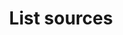 ---
content-type: "api-endpoint"
endpoint: "sources"
key: "list-sources"
version: "4"
order: 3


title: "List sources"
method: "get"
short-url: |
  /v{{ object.version }}{{ object.endpoint-url }}
full-url: |
  {{ api.base-url }}{{ endpoint.short-url | flatify }}
short: "{{ api.core-objects.sources.list.description }}"
description: "{{ api.core-objects.sources.list.description }}"


returns: |
  If successful, the API will return a status of <code class="api success">200 OK</code> and an array of [Source Objects]({{ api.core-objects.sources.object }}), including paused and deleted sources.


examples:
  - type: "request"
    language: "json"
    code: |
      curl -X {{ endpoint.method | upcase }} {{ endpoint.full-url | flatify | strip_newlines }}
           -H "Authorization: Bearer <ACCESS_TOKEN>" 
           -H "Content-Type: application/json"
  - type: "response"
    language: "json"
    code: |
      HTTP/1.1 200 OK
      Content-Type: application/json;charset=ISO-8859-1
      
      [
         {
            "properties":{
               "frequency_in_minutes":"30",
               "image_version":"1.latest",
               "start_date":"2017-01-01T00:00:00Z"
            },
            "updated_at":"2018-02-06T18:04:59Z",
            "name":"hubspot_api_test",
            "type":"platform.hubspot",
            "deleted_at":"2018-02-06T18:04:58Z",
            "system_paused_at":null,
            "stitch_client_id":<ACCOUNT_ID>,
            "paused_at":null,
            "id":<SOURCE_ID>,
            "display_name":"HubSpot",
            "created_at":"2018-02-06T16:25:06Z",
            "report_card":{
               "type":"platform.hubspot",
               "current_step":2,
               "steps":[
                  {
                     "type":"form",
                     "properties":[ ... ]
                  },
                  {
                     "type":"oauth",
                     "properties":[ ... ]
                  },
                  {
                     "type":"discover_schema",
                     "properties":[  ]
                  },
                  {
                     "type":"field_selection",
                     "properties":[  ]
                  },
                  {
                     "type":"fully_configured",
                     "properties":[  ]
                  }
               ],
               "current_step_hints":{  
                  "js":{
                     "function":"authorizeSource",
                     "options":{  
                        "id":<SOURCE_ID>
                     }
                  }
               }
            }
         },
         {  
            "properties":{
               "frequency_in_minutes":"30",
               "image_version":"1.latest",
               "start_date":"2017-01-01T00:00:00Z"
            },
            "updated_at":"2018-02-06T18:12:41Z",
            "name":"hubspot",
            "type":"platform.hubspot",
            "deleted_at":null,
            "system_paused_at":null,
            "stitch_client_id":<ACCOUNT_ID>,
            "paused_at":null,
            "id":<SOURCE_ID>,
            "display_name":"HubSpot",
            "created_at":"2018-02-06T18:12:41Z",
            "report_card":{
               "type":"platform.hubspot",
               "current_step":2,
               "steps":[  
                  {
                     "type":"form",
                     "properties":[ ... ]
                  },
                  {
                     "type":"oauth",
                     "properties":[ ... ]
                  },
                  {
                     "type":"discover_schema",
                     "properties":[  ]
                  },
                  {
                     "type":"field_selection",
                     "properties":[  ]
                  },
                  {
                     "type":"fully_configured",
                     "properties":[  ]
                  }
               ],
               "current_step_hints":{
                  "js":{
                     "function":"authorizeSource",
                     "options":{  
                        "id":<SOURCE_ID>
                     }
                  }
               }
            }
         },
         {  
            "properties":{
               "frequency_in_minutes":"30",
               "image_version":"1.latest",
               "start_date":"2017-01-01T00:00:00Z"
            },
            "updated_at":"2018-02-06T18:10:44Z",
            "name":"salesforce_api_test",
            "type":"platform.salesforce",
            "deleted_at":"2018-02-06T18:05:06Z",
            "system_paused_at":null,
            "stitch_client_id":<ACCOUNT_ID>,
            "paused_at":null,
            "id":<SOURCE_ID>,
            "display_name":"Salesforce",
            "created_at":"2018-02-06T17:36:02Z",
            "report_card":{
               "type":"platform.salesforce",
               "current_step":1,
               "steps":[
                  {  
                     "type":"form",
                     "properties":[ ... ]
                  },
                  {  
                     "type":"oauth",
                     "properties":[ ... ]
                  },
                  {  
                     "type":"discover_schema",
                     "properties":[  ]
                  },
                  {  
                     "type":"field_selection",
                     "properties":[  ]
                  },
                  {  
                     "type":"fully_configured",
                     "properties":[  ]
                  }
               ],
               "current_step_hints":{
                  "api":{
                     "method":"PUT",
                     "url":"{{ endpoint.short-url | flatify | strip_newlines }}{id}"
                  }
               }
            }
         },
         {  
            "properties":{
               "frequency_in_minutes":"30",
               "image_version":"1.latest",
               "start_date":"2017-01-01T00:00:00Z"
            },
            "updated_at":"2018-02-06T18:05:30Z",
            "name":"salesforce_api_test",
            "type":"platform.salesforce",
            "deleted_at":null,
            "system_paused_at":null,
            "stitch_client_id":<ACCOUNT_ID>,
            "paused_at":null,
            "id":<SOURCE_ID>,
            "display_name":"Salesforce",
            "created_at":"2018-02-06T18:05:30Z",
            "report_card":{
               "type":"platform.salesforce",
               "current_step":1,
               "steps":[
                  {
                     "type":"form",
                     "properties":[ ... ]
                  },
                  {
                     "type":"oauth",
                     "properties":[ ... ]
                  },
                  {
                     "type":"discover_schema",
                     "properties":[  ]
                  },
                  {
                     "type":"field_selection",
                     "properties":[  ]
                  },
                  {
                     "type":"fully_configured",
                     "properties":[  ]
                  }
               ],
               "current_step_hints":{
                  "api":{
                     "method":"PUT",
                     "url":"{{ endpoint.short-url | flatify | strip_newlines }}{id}"
                  }
               }
            }
         }
      ]

---